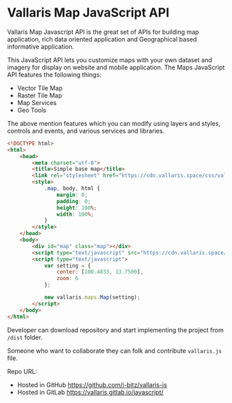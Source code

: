# Vallaris Map JavaScript API

Vallaris Map Javascript API is the great set of APIs for building map application, rich data oriented application and Geographical based informative application.

This JavaScript API lets you customize maps with your own dataset and imagery for display on website and mobile application. The Maps JavaScript API features the following things:

- Vector Tile Map
- Raster Tile Map
- Map Services
- Geo Tools

The above mention features which you can modify using layers and styles, controls and events, and various services and libraries.

```html
<!DOCTYPE html>
<html>
    <head>
        <meta charset="utf-8">
        <title>Simple base map</title>
        <link rel="stylesheet" href="https://cdn.vallaris.space/css/vallaris.css">
        <style>
            .map, body, html {
                margin: 0;
                padding: 0;
                height: 100%;
                width: 100%;
            }
        </style>
    </head>
    <body>
        <div id="map" class="map"></div>
        <script type="text/javascript" src="https://cdn.vallaris.space/js/vallaris.js"></script>
        <script type="text/javascript">
            var setting = {
                center: [100.4833, 13.7500],
                zoom: 6
            };

            new vallaris.maps.Map(setting);
        </script>
    </body>
</html>
```

Developer can download repository and start implementing the project from `/dist` folder.

Someone who want to collaborate they can folk and contribute `vallaris.js` file. 

Repo URL:
- Hosted in GitHub https://github.com/i-bitz/vallaris-js
- Hosted in GitLab https://vallaris.gitlab.io/javascript/
